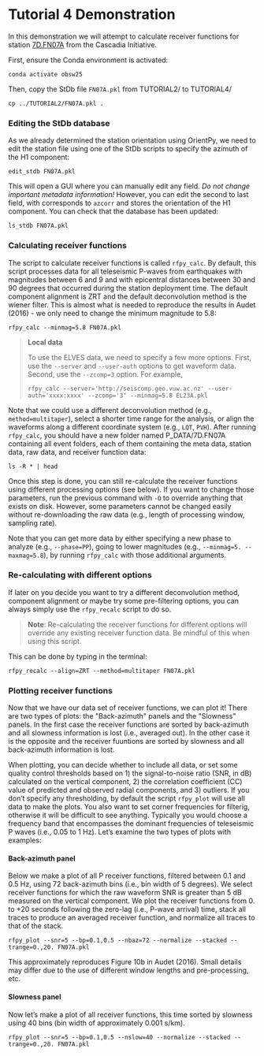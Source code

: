 # Tutorial 4 Demonstration

In this demonstration we will attempt to calculate receiver functions for station
[7D.FN07A](https://ds.iris.edu/gmap/#network=7D&station=FN07A&planet=earth) from the Cascadia Initiative.


First, ensure the Conda environment is activated:

```
conda activate obsw25
```

Then, copy the StDb file `FN07A.pkl` from TUTORIAL2/ to TUTORIAL4/

```
cp ../TUTORIAL2/FN07A.pkl .
```

### Editing the StDb database

As we already determined the station orientation using OrientPy, we need to edit the station file using one of the StDb scripts to specify the azimuth of the H1 component:

```
edit_stdb FN07A.pkl
```

This will open a GUI where you can manually edit any field. *Do not change important metadata information!* However, you can edit the second to last field, with corresponds to `azcorr` and stores the orientation of the H1 component. You can check that the database has been updated:

```
ls_stdb FN07A.pkl
```

### Calculating receiver functions

The script to calculate receiver functions is called `rfpy_calc`. By default, this script processes data for all teleseismic P-waves from earthquakes with magnitudes between 6 and 9 and with epicentral distances between 30 and 90 degrees that occurred during the station deployment time. The default component alignment is ZRT and the default deconvolution method is the wiener filter. This is almost what is needed to reproduce the results in Audet (2016) - we only need to change the minimum magnitude to 5.8: 

```
rfpy_calc --minmag=5.8 FN07A.pkl
```

> **Local data**
>
> To use the ELVES data, we need to specify a few more options. First, use the `--server` and `--user-auth` options to get waveform data. Second, use the `--zcomp=3` option. For example,
> ```
> rfpy_calc --server='http://seiscomp.geo.vuw.ac.nz' --user-auth='xxxx:xxxx' --zcomp='3' --minmag=5.8 EL23A.pkl
> ```

Note that we could use a different deconvolution method (e.g., `method=multitaper`), select a shorter time range for the analysis, or align the waveforms along a different coordinate system (e.g., `LQT`, `PVH`). After running `rfpy_calc`, you should have a new folder named P_DATA/7D.FN07A containing all event folders, each of them containing the meta data, station data, raw data, and receiver function data:

```
ls -R * | head
```

Once this step is done, you can still re-calculate the receiver functions using different processing options (see below). If you want to change those parameters, run the previous command with `-O` to override anything that exists on disk. However, some parameters cannot be changed easily without re-downloading the raw data (e.g., length of processing window, sampling rate). 

Note that you can get more data by either specifying a new phase to analyze (e.g., `--phase=PP`), going to lower magnitudes (e.g., `--minmag=5. --maxmag=5.8`), by running `rfpy_calc` with those additional arguments.

### Re-calculating with different options

If later on you decide you want to try a different deconvolution method, component alignment or maybe try some pre-filtering options, you can always simply use the `rfpy_recalc` script to do so.

> **Note**: Re-calculating the receiver functions for different options will override any existing receiver function data. Be mindful of this when using this script.

This can be done by typing in the terminal:

```
rfpy_recalc --align=ZRT --method=multitaper FN07A.pkl
```

### Plotting receiver functions

Now that we have our data set of receiver functions, we can plot it! There are two types of plots: the "Back-azimuth" panels and the "Slowness" panels. In the first case the receiver functions are sorted by back-azimuth and all slowness information is lost (i.e., averaged out). In the other case it is the opposite and the receiver fuuntions are sorted by slowness and all back-azimuth information is lost. 

When plotting, you can decide whether to include all data, or set some quality control thresholds based on 1) the signal-to-noise ratio (SNR, in dB) calculated on the vertical component, 2) the correlation coefficient (CC) value of predicted and observed radial components, and 3) outliers. If you don’t specify any thresholding, by default the script `rfpy_plot` will use all data to make the plots. You also want to set corner frequencies for filterig, otherwise it will be difficult to see anything. Typically you would choose a frequency band that encompasses the dominant frequencies of teleseismic P waves (i.e., 0.05 to 1 Hz). Let’s examine the two types of plots with examples:

#### Back-azimuth panel

Below we make a plot of all P receiver functions, filtered between 0.1 and 0.5 Hz, using 72 back-azimuth bins (i.e., bin width of 5 degrees). We select receiver functions for which the raw waveform SNR is greater than 5 dB measured on the vertical component. We plot the receiver functions from 0. to +20 seconds following the zero-lag (i.e., P-wave arrival) time, stack all traces to produce an averaged receiver function, and normalize all traces to that of the stack.

```
rfpy_plot --snr=5 --bp=0.1,0.5 --nbaz=72 --normalize --stacked --trange=0.,20. FN07A.pkl
```

This approximately reproduces Figure 10b in Audet (2016). Small details may differ due to the use of different window lengths and pre-processing, etc.

#### Slowness panel

Now let’s make a plot of all receiver functions, this time sorted by slowness using 40 bins (bin width of approximately 0.001 s/km). 

```
rfpy_plot --snr=5 --bp=0.1,0.5 --nslow=40 --normalize --stacked --trange=0.,20. FN07A.pkl
```


